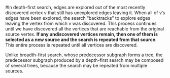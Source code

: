 #In depth-first search, edges are explored
out of the most recently discovered vertex v that still has unexplored edges leaving
it. When all of v’s edges have been explored, the search “backtracks” to explore
edges leaving the vertex from which v was discovered. This process continues until
we have discovered all the vertices that are reachable from the original source
vertex. **If any undiscovered vertices remain, then one of them is selected as a new
source and the search is repeated from that source**. This entire process is repeated
until all vertices are discovered.

Unlike breadth-first search,
whose predecessor subgraph forms a tree, the predecessor subgraph produced by
a depth-first search may be composed of several trees, because the search may be
repeated from multiple sources.
